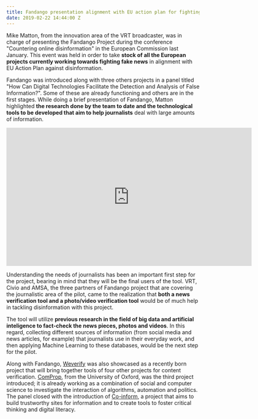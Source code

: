 ```yaml
---
title: Fandango presentation alignment with EU action plan for fighting disinformation
date: 2019-02-22 14:44:00 Z
---
```


Mike Matton, from the innovation area of the VRT broadcaster, was in charge of presenting the Fandango Project during the conference "Countering online disinformation" in the European Commission last January. This event was held in order to take **stock of all the European projects currently working towards fighting fake news** in alignment with EU Action Plan against disinformation. 

Fandango was introduced along with three others projects in a panel titled "How Can Digital Technologies Facilitate the Detection and Analysis of False Information?". Some of these are already functioning and others are in the first stages. While doing a brief presentation of Fandango, Matton highlighted **the research done by the team to date and the technological tools to be developed that aim to help journalists** deal with large amounts of information.

<div class="video">
<iframe width="640" height="360" src="https://www.youtube.com/embed/fnqBmQahEd0?rel=0&amp;controls=1&amp;showinfo=0" frameborder="0" allowfullscreen></iframe>
</div>


Understanding the needs of journalists has been an important first step for the project, bearing in mind that they will be the final users of the tool. VRT, Civio and AMSA, the three partners of Fandango project that are covering the journalistic area of the pilot, came to the realization that **both a news verification tool and a photo/video verification tool** would be of much help in tackling disinformation with this project.

The tool will utilize **previous research in the field of big data and artificial inteligence to fact-check the news pieces, photos and videos**. In this regard, collecting different sources of information (from social media and news articles, for example) that journalists use in their everyday work, and then applying Machine Learning to these databases, would be the next step for the pilot. 

Along with Fandango, [Weverify](https://weverify.eu/about/) was also showcased as a recently born project that will bring together tools of four other projects for content verification. [ComProp](https://comprop.oii.ox.ac.uk), from the University of Oxford, was the third project introduced; it is already working as a combination of social and computer science to investigate the interaction of algorithms, automation and politics. The panel closed with the introduction of [Co-inform](https://coinform.eu/about/the-project/), a project that aims to build trustworthy sites for information and to create tools to foster critical thinking and digital literacy. 